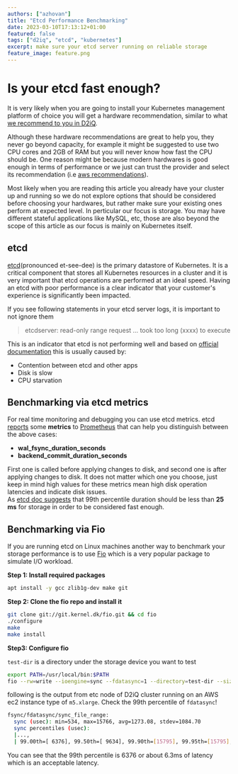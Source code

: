 ```yaml
---
authors: ["azhovan"]
title: "Etcd Performance Benchmarking"
date: 2023-03-10T17:13:12+01:00
featured: false
tags: ["d2iq", "etcd", "kubernetes"]
excerpt: make sure your etcd server running on reliable storage
feature_image: feature.png
---
```



# Is your etcd fast enough?

It is very likely when you are going to install your Kubernetes management platform of choice you will get a hardware recommendation, similar to what [we recommend to you in D2iQ](https://docs.d2iq.com/dkp/2.4/resource-requirements).

Although these hardware recommendations are great to help you, they never go beyond capacity, for example it might be suggested to use two CPU cores and 2GB of RAM but you will never know how fast the CPU should be.  One reason might be because modern hardwares is good enough in terms of performance or we just can trust the provider and select its recommendation (i.e [aws recommendations](https://aws.amazon.com/intel/#Instance_Types)).

Most likely when you are reading this article you already have your cluster up and running so we do not explore options that should be considered before choosing your hardwares, but rather make sure your existing ones perform at expected level. In perticular our focus is storage. You may have different stateful applications like MySQL, etc, those are also beyond the scope of this article as our focus is mainly on Kubernetes itself.

## etcd
[etcd](https://github.com/etcd-io/etcd)(pronounced et-see-dee) is the primary datastore of Kubernetes. It is a critical component that stores all Kubernetes resources in a cluster and it is very important that etcd operations are performed at an ideal speed. Having an etcd with poor performance is a clear indicator that your customer's experience is significantly been impacted.

If you see following statements in your etcd server logs, it is important to not ignore them

>  etcdserver: read-only range request … took too long (xxxx) to execute


This is an indicator that etcd is not performing well and based on [official documentation](https://etcd.io/docs/v3.3/faq/#what-does-the-etcd-warning-apply-entries-took-too-long-mean) this is usually caused by:

- Contention between etcd and other apps
- Disk is slow
- CPU starvation

## Benchmarking via etcd metrics
For real time monitoring and debugging you can use etcd metrics. etcd [reports](https://etcd.io/docs/v3.4/metrics/) some **metrics** to [Prometheus](https://prometheus.io/) that can help you distinguish between the above cases:

- **wal\_fsync\_duration\_seconds**
- **backend\_commit\_duration\_seconds**

First one is called before applying changes to disk, and second one is after applying changes to disk. It does not matter which one you choose, just keep in mind high values for these metrics mean high disk operation latencies and indicate disk issues.  
As [etcd doc suggests](https://etcd.io/docs/v3.3/faq/#what-does-the-etcd-warning-apply-entries-took-too-long-mean) that 99th percentile duration should be less than **25 ms** for storage in order to be considered fast enough.

## Benchmarking via Fio
If you are running etcd on Linux machines another way to benchmark your storage performance is to use [Fio](https://github.com/axboe/fio) which is a very popular package to simulate I/O workload.

**Step 1: Install required packages**

```bash 
apt install -y gcc zlib1g-dev make git  
```

**Step 2: Clone the fio repo and install it**
```bash 
git clone git://git.kernel.dk/fio.git && cd fio
./configure
make 
make install   
  ```

**Step3: Configure fio**

`test-dir` is a directory under the storage device you want to test

 ```bash 
export PATH=/usr/local/bin:$PATH  
fio --rw=write --ioengine=sync --fdatasync=1 --directory=test-dir --size=22m --bs=2300 --name=mytest  
  ```
following is the output from etc node of D2iQ cluster running on an AWS ec2 instance type of `m5.xlarge`. Check the 99th percentile of `fdatasync`!

 ```bash 
 fsync/fdatasync/sync_file_range:
   sync (usec): min=534, max=15766, avg=1273.08, stdev=1084.70
   sync percentiles (usec):
   |...,
   | 99.00th=[ 6376], 99.50th=[ 9634], 99.90th=[15795], 99.95th=[15795],
``` 

You can see that the 99th percentile is 6376 or about 6.3ms of latency which is an acceptable latency.